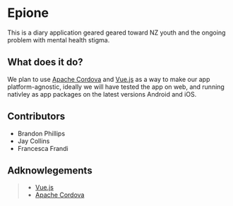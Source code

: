 # Epione
This is a diary application geared geared toward NZ youth and the ongoing problem with mental health stigma.
## What does it do?
We plan to use [Apache Cordova](https://cordova.apache.org/) and [Vue.js](https://vuejs.org/) as a way to make our app platform-agnostic, ideally we will have tested the app on web, and running nativley as app packages on the latest versions Android and iOS.

## Contributors
* Brandon Phillips
* Jay Collins
* Francesca Frandi

## Adknowlegements
>* [Vue.js](https://vuejs.org/)  
>* [Apache Cordova](https://cordova.apache.org/)  
